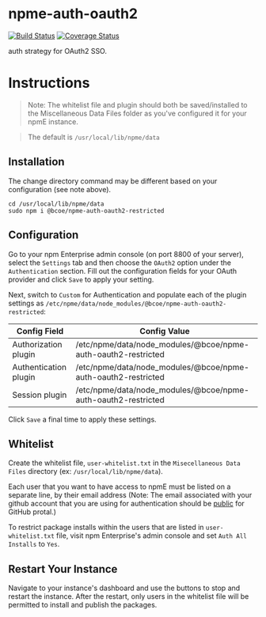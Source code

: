 # npme-auth-oauth2

[![Build Status](https://travis-ci.org/npm/npme-auth-oauth2.png)](https://travis-ci.org/npm/npme-auth-oauth2)
[![Coverage Status](https://coveralls.io/repos/npm/npme-auth-oauth2/badge.svg?branch=master)](https://coveralls.io/r/npm/npme-auth-oauth2?branch=master)

auth strategy for OAuth2 SSO.

# Instructions

> Note: The whitelist file and plugin should both be saved/installed to the Miscellaneous Data Files folder as you've configured it for your npmE instance.

> The default is `/usr/local/lib/npme/data`

## Installation

The change directory command may be different based on your configuration (see note above).

```shell
cd /usr/local/lib/npme/data
sudo npm i @bcoe/npme-auth-oauth2-restricted

```

## Configuration

Go to your npm Enterprise admin console (on port 8800 of your server), select the `Settings` tab and then choose the `OAuth2` option under the `Authentication` section. Fill out the configuration fields for your OAuth provider and click `Save` to apply your setting.


Next, switch to `Custom` for Authentication and populate each of the plugin settings as `/etc/npme/data/node_modules/@bcoe/npme-auth-oauth2-restricted`:

|Config Field           |Config Value|
|-----------------------|------------|
|Authorization plugin  | /etc/npme/data/node_modules/@bcoe/npme-auth-oauth2-restricted  |
|Authentication plugin | /etc/npme/data/node_modules/@bcoe/npme-auth-oauth2-restricted  |
|Session plugin        | /etc/npme/data/node_modules/@bcoe/npme-auth-oauth2-restricted  |

Click `Save` a final time to apply these settings.

## Whitelist

Create the whitelist file, `user-whitelist.txt` in the `Misecellaneous Data Files` directory (ex: `/usr/local/lib/npme/data`).

Each user that you want to have access to npmE must be listed on a separate line, by their email address (Note: The email associated with your github account that you are using for authentication should be [public](https://help.github.com/articles/setting-your-commit-email-address-on-github/) for GitHub protal.)

To restrict package installs within the users that are listed in `user-whitelist.txt` file, visit npm Enterprise's admin console and set `Auth All Installs` to `Yes`.

## Restart Your Instance

Navigate to your instance's dashboard and use the buttons to stop and restart the instance. After the restart, only users in the whitelist file will be permitted to install and publish the packages.